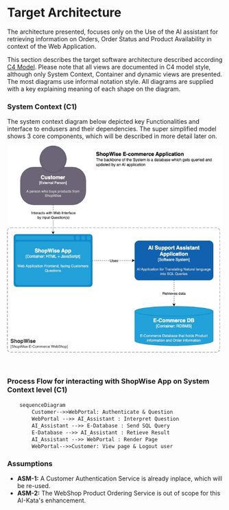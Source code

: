 # Target Architecture
The architecture presented, focuses only on the Use of the AI assistant for retrieving information on Orders, Order Status and Product Availability in context of the Web Application.

This section describes the target software architecture described according [C4 Model](https://c4model.com).
Please note that all views are documented in C4 model style, although only System Context, Container and dynamic views are presented. The most diagrams use informal notation style. All diagrams are supplied with a key explaining meaning of each shape on the diagram.
### System Context (C1)
The system context diagram below depicted key Functionalities and interface to endusers and their dependencies.
The super simplified model shows 3 core components, which will be described in more detail later on. 

![System Context](/800-assets/C1.jpg "System Context")

<br>

### Process Flow for interacting with ShopWise App on System Context level (C1)
```mermaid
    sequenceDiagram
        Customer-->>WebPortal: Authenticate & Question
        WebPortal -->> AI_Assistant : Interpret Question
        AI_Assistant -->> E-Database : Send SQL Query
        E-Database -->> AI_Assistant : Retieve Result
        AI_Assistant -->> WebPortal : Render Page
        WebPortal-->>Customer: View page & Logout user
```
### Assumptions
* **ASM-1:** A Customer Authentication Service is already inplace, which will be re-used.
* **ASM-2:** The WebShop Product Ordering Service is out of scope for this AI-Kata's enhancement.

